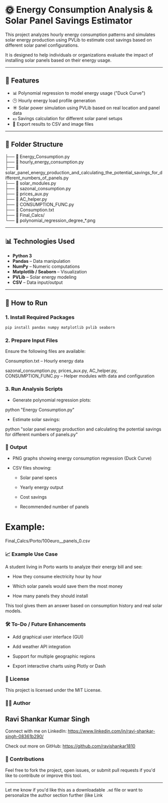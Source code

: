 # 🌞 Energy Consumption Analysis & Solar Panel Savings Estimator

This project analyzes hourly energy consumption patterns and simulates solar energy production using PVLib to estimate cost savings based on different solar panel configurations.

It is designed to help individuals or organizations evaluate the impact of installing solar panels based on their energy usage.

---

## 📌 Features

- 📊 Polynomial regression to model energy usage ("Duck Curve")
- 🕒 Hourly energy load profile generation
- ☀️ Solar power simulation using PVLib based on real location and panel data
- 💶 Savings calculation for different solar panel setups
- 📁 Export results to CSV and image files

---

## 📂 Folder Structure
 
├── 📄 Energy_Consumption.py  
├── 📄 hourly_energy_consumption.py  
├── 📄 solar_panel_energy_production_and_calculating_the_potential_savings_for_different_numbers_of_panels.py  
├── 📄 solar_modules.py  
├── 📄 sazonal_consumption.py  
├── 📄 prices_aux.py  
├── 📄 AC_helper.py  
├── 📄 CONSUMPTION_FUNC.py  
├── 📄 Consumption.txt  
├── 📂 Final_Calcs/  
└── 📄 polynomial_regression_degree_*.png  


---

## 📊 Technologies Used

- **Python 3**
- **Pandas** – Data manipulation
- **NumPy** – Numeric computations
- **Matplotlib / Seaborn** – Visualization
- **PVLib** – Solar energy modeling
- **CSV** – Data input/output

---

## 🚀 How to Run

### 1. Install Required Packages

```bash
pip install pandas numpy matplotlib pvlib seaborn
```

### 2. Prepare Input Files

Ensure the following files are available:

Consumption.txt – Hourly energy data

sazonal_consumption.py, prices_aux.py, AC_helper.py, CONSUMPTION_FUNC.py – Helper modules with data and configuration

### 3. Run Analysis Scripts

- Generate polynomial regression plots:

python "Energy Consumption.py"

- Estimate solar savings:

python "solar panel energy production and calculating the potential savings for different numbers of panels.py"

### 📁 Output

- PNG graphs showing energy consumption regression (Duck Curve)

- CSV files showing:

   - Solar panel specs

   - Yearly energy output

   - Cost savings

   - Recommended number of panels

# Example:

Final_Calcs/Porto/100euro__panels_0.csv

### 📈 Example Use Case

A student living in Porto wants to analyze their energy bill and see:

 - How they consume electricity hour by hour

 - Which solar panels would save them the most money

 - How many panels they should install

This tool gives them an answer based on consumption history and real solar models.

### 🛠️ To-Do / Future Enhancements

- Add graphical user interface (GUI)

- Add weather API integration

- Support for multiple geographic regions

- Export interactive charts using Plotly or Dash

### 📄 License

This project is licensed under the MIT License.

### 🙋‍♂️ Author

## Ravi Shankar Kumar Singh

Connect with me on LinkedIn: https://www.linkedin.com/in/ravi-shankar-singh-08361b290/

Check out more on GitHub: https://github.com/ravishankar1810

### 🤝 Contributions

Feel free to fork the project, open issues, or submit pull requests if you'd like to contribute or improve this tool.



---

Let me know if you'd like this as a downloadable `.md` file or want to personalize the author section further (like Link
